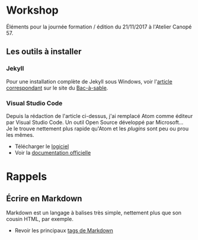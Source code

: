 # Workshop

Éléments pour la journée formation / édition du 21/11/2017 à l'Atelier Canopé 57.

## Les outils à installer

### Jekyll
Pour une installation complète de Jekyll sous Windows, voir l'[article correspondant](https://www.bac-a-sable.eu/jekyll/installer-jekyll-sous-windows/) sur le site du [Bac-à-sable](https://www.bac-a-sable.eu). 

### Visual Studio Code 
Depuis la rédaction de l'article ci-dessus, j'ai remplacé Atom comme éditeur par Visual Studio Code. Un outil Open Source développé par Microsoft...  
Je le trouve nettement plus rapide qu'Atom et les *plugins* sont peu ou prou les mêmes.

* Télécharger le [logiciel](https://code.visualstudio.com/Download)
* Voir la [documentation officielle](https://code.visualstudio.com/docs)


# Rappels

## Écrire en Markdown
Markdown est un langage à balises très simple, nettement plus que son cousin HTML, par exemple.  

* Revoir les principaux [tags de Markdown](kramdown.md)
